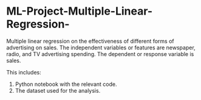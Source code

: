 # ML-Project-Multiple-Linear-Regression-
Multiple linear regression on the effectiveness of different forms of advertising on sales. The independent variables or features are newspaper, radio, and TV advertising spending. The dependent or response variable is sales.  

This includes:
1. Python notebook with the relevant code.
2. The dataset used for the analysis. 
